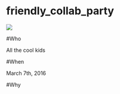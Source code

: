 # friendly_collab_party

![](https://media.giphy.com/media/ykUYsNYRvrprq/giphy.gif)

#Who

All the cool kids

#When

March 7th, 2016

#Why

